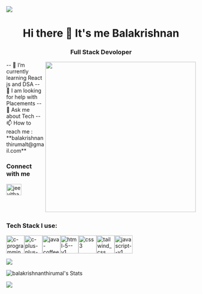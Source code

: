 <img src="https://external-content.duckduckgo.com/iu/?u=https%3A%2F%2Fraw.githubusercontent.com%2FPolarBearGG%2FPolarBearGG%2Fmaster%2Fweb-developer.gif&f=1&nofb=1&ipt=1a4e918d94661b1070dff38725a65271012ce16fcc6f026280ed23da7057be38&ipo=images">

<h1 align="center"> Hi there 👋 It's me Balakrishnan</h1>
<h3 align = "center"> Full Stack Devoloper </h3>

<img align="right" width="400"  src="https://i.pinimg.com/originals/47/f0/34/47f0342cec72b800463bf003eac1257e.gif">                                
-- 🌱 I’m currently learning React js and DSA
-- 🤔 I am looking for help with Placements
-- 💬 Ask me about Tech
-- 📫 How to reach me : **balakrishnanthirumalt@gmail.com**
<h3 align="left"> Connect with me</h3>
<p align = "left>
  <a href="www.linkedin.com/in/balakrishnan-thirumal" target="blank"><img align="center" src="https://raw.githubusercontent.com/rahuldkjain/github-profile-readme-generator/master/src/images/icons/Social/linked-in-alt.svg" alt="jeevitha-ravikumar-24bb94235" height="30" width="40" /></a>
  </p>
<br/>
<br/>
<h3 align="left">Tech Stack I use: </h3>
<style>
  .container{
    display:flex;
}
</style>
<section class = "container">
<img width="48" height="48" src="https://img.icons8.com/color/48/c-programming.png" alt="c-programming"/><img width="48" height="48" src="https://img.icons8.com/color/48/c-plus-plus-logo.png" alt="c-plus-plus-logo"/><img width="48" height="48" src="https://img.icons8.com/color/48/java-coffee-cup-logo--v1.png" alt="java-coffee-cup-logo--v1"/><img width="48" height="48" src="https://img.icons8.com/color/48/html-5--v1.png" alt="html-5--v1"/><img width="48" height="48" src="https://img.icons8.com/color/48/css3.png" alt="css3"/><img width="48" height="48" src="https://img.icons8.com/fluency/48/tailwind_css.png" alt="tailwind_css"/><img width="48" height="48" src="https://img.icons8.com/color/48/javascript--v1.png" alt="javascript--v1"/>
</section>



<p> <img align="center" src="https://leetcard.jacoblin.cool/b_a_l_e_x?theme=dark&font=Marcellus&ext=contest"></p>


![balakrishnanthirumal's Stats](https://github-readme-stats.vercel.app/api?username=balakrishnanthirumal&theme=vue-dark&show_icons=true&hide_border=true&count_private=true)

<p><img align="center" src="https://github-readme-stats.vercel.app/api/top-langs?username=balakrishnanthirumal&show_icons=true&locale=en&layout=compact"  /></p>








